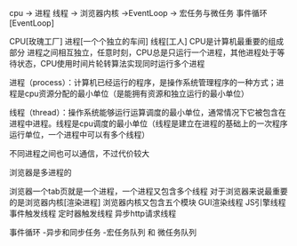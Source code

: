 cpu -> 进程 线程 -> 浏览器内核 ->EventLoop -> 宏任务与微任务  事件循环[EventLoop]

CPU[玫瑰工厂]   进程[一个个独立的车间] 线程[工人]
CPU是计算机最重要的组成部分
进程之间相互独立，任意时刻，CPU总是只运行一个进程，其他进程处于等待状态，CPU使用时间片轮转算法实现同时运行多个进程

进程（process）：计算机已经运行的程序，是操作系统管理程序的一种方式；进程是cpu资源分配的最小单位（是能拥有资源和独立运行的最小单位）

线程（thread）：操作系统能够运行运算调度的最小单位，通常情况下它被包含在进程中进程。线程是cpu调度的最小单位（线程是建立在进程的基础上的一次程序运行单位，一个进程中可以有多个线程）

不同进程之间也可以通信，不过代价较大

浏览器是多进程的



浏览器一个tab页就是一个进程，一个进程又包含多个线程 对于浏览器来说最重要的是浏览器内核[渲染进程] 浏览器内核又包含五个模块 GUI渲染线程 JS引擎线程 事件触发线程  定时器触发线程 异步http请求线程

事件循环 
    -异步和同步任务
    -宏任务队列 和 微任务队列